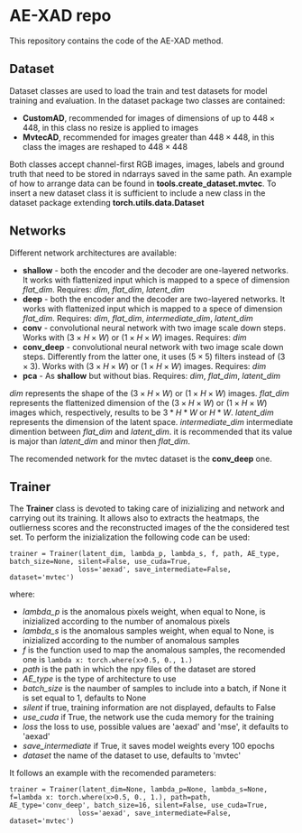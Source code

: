 # AE-XAD repo

This repository contains the code of the AE-XAD method. 

## Dataset
Dataset classes are used to load the train and test datasets for model training and evaluation. In the dataset package two classes are contained:
  * **CustomAD**, recommended for images of dimensions of up to $448 \times 448$, in this class no resize is applied to images
  * **MvtecAD**, recommended for images greater than $448 \times 448$, in this class the images are reshaped to $448 \times 448$

Both classes accept channel-first RGB images, images, labels and ground truth that need to be stored in ndarrays saved in the same path. 
An example of how to arrange data can be found in **tools.create_dataset.mvtec**.
To insert a new dataset class it is sufficient to include a new class in the dataset package extending **torch.utils.data.Dataset**

## Networks
Different network architectures are available:
 *  **shallow** - both the encoder and the decoder are one-layered networks. It works with flattenized input which is mapped to a spece of dimension *flat_dim*. Requires: *dim*, *flat_dim*, *latent_dim*
 *  **deep** - both the encoder and the decoder are two-layered networks. It works with flattenized input which is mapped to a spece of dimension *flat_dim*. Requires: *dim*, *flat_dim*, *intermediate_dim*, *latent_dim*
 *  **conv** - convolutional neural network with two image scale down steps. Works with $(3 \times H \times W)$ or $(1 \times H \times W)$ images. Requires: *dim*
 *  **conv_deep** - convolutional neural network with two image scale down steps. Differently from the latter one, it uses $(5 \times 5)$ filters instead of $(3 \times 3)$. Works with $(3 \times H \times W)$ or $(1 \times H \times W)$ images. Requires: *dim*
 *  **pca** - As **shallow** but without bias. Requires: *dim*, *flat_dim*, *latent_dim*


*dim* represents the shape of the $(3 \times H \times W)$ or $(1 \times H \times W)$ images.
*flat_dim* represents the flattenized dimension of the $(3 \times H \times W)$ or $(1 \times H \times W)$ images which, respectively, results to be $3 * H * W$ or $H * W$.
*latent_dim* represents the dimension of the latent space.
*intermediate_dim* intermediate dimention between *flat_dim* and *latent_dim*. it is recommended that its value is major than *latent_dim* and minor then *flat_dim*.

The recomended network for the mvtec dataset is the **conv_deep** one.

## Trainer

The **Trainer** class is devoted to taking care of inizializing and network and carrying out its training. It allows also to extracts the heatmaps, the outlierness scores and the reconstructed images of the the considered test set.
To perform the inizialization the following code can be used:

```
trainer = Trainer(latent_dim, lambda_p, lambda_s, f, path, AE_type, batch_size=None, silent=False, use_cuda=True,
                 loss='aexad', save_intermediate=False, dataset='mvtec')
```

where:
 * *lambda_p* is the anomalous pixels weight, when equal to None, is inizialized according to the number of anomalous pixels
 * *lambda_s* is the anomalous samples weight, when equal to None, is inizialized according to the number of anomalous samples
 * *f* is the function used to map the anomalous samples, the recomended one is `lambda x: torch.where(x>0.5, 0., 1.)`
 * *path* is the path in which the npy files of the dataset are stored
 * *AE_type* is the type of architecture to use
 * *batch_size* is the naumber of samples to include into a batch, if None it is set equal to $1$, defaults to None
 * *silent* if true, training information are not displayed, defaults to False
 * *use_cuda* if True, the network use the cuda memory for the training
 * *loss* the loss to use, possible values are 'aexad' and 'mse', it defaults to 'aexad'
 * *save_intermediate* if True, it saves model weights every $100$ epochs
 * *dataset* the name of the dataset to use, defaults to 'mvtec'

It follows an example with the recomended parameters:

```
trainer = Trainer(latent_dim=None, lambda_p=None, lambda_s=None, f=lambda x: torch.where(x>0.5, 0., 1.), path=path, AE_type='conv_deep', batch_size=16, silent=False, use_cuda=True,
                 loss='aexad', save_intermediate=False, dataset='mvtec')
```

